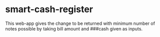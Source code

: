 # smart-cash-register
This web-app gives the change to be returned with minimum number of notes possible by taking bill amount and ###cash given as inputs.
